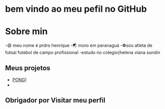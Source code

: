 # bem vindo ao meu pefil no GitHub

# Sobre min
-😄 meu nome é prdro henrique
-🌏 moro em paranaguá
-⚽️sou atleta de futsal futebol de campo profissional
-estudo no colegio{helena viana sundin 
 ## Meus projetos
 - [PONG](https://editor.p5js.org/pedro.alves.siqueira/sketches/DhrXFbZLL))
 -
 ## Obrigador por Visitar meu perfil
